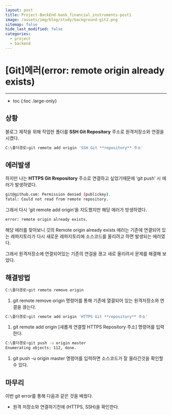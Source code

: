 ```yaml
---
layout: post
title: Project-BackEnd-bank_financial_instruments-post1
image: /assets/img/blog/study/background-git2.png
sitemap: false
hide_last_modified: false
categories:
  - project
  - backend
---
```


# [Git]에러(error: remote origin already exists)

---
* toc
{:toc .large-only}
## 상황

블로그 제작을 위해 작업한 폴더를 **SSH Git Repository** 주소로 원격저장소와 연결을 시켰다.

```bash
C:\폴더경로>git remote add origin 'SSH Git **repository** 주소'
```

## 에러발생

하지만 나는 **HTTPS Git Rrepository** 주소로 연결하고 싶었기때문에 ‘git push’ 시 에러가 발생하였다.

```bash
git@github.com: Permission denied (publickey).
fatal: Could not read from remote repository.
```

그래서 다시 ‘git remote add origin’을 지도했지만 해당 에러가 방생하였다.

```bash
error: remote origin already exists.
```

해당 에러를 찾아보니 깃의 Remote origin already exists 에러는 기존에 연결되어 있는 레파지토리가 다시 새로운 레파지토리에 소스코드를 올리려고 하면 발생되는 에러였다.

그래서 원격저장소에 연결되어있는 기존의 연걸을 끊고 새로 올리려서 문제를 해결해 보았다.

## 해결방법

```bash
C:\폴더경로>git remote remove origin
```

1. git remote remove origin 명령어를 통해 기존에 열결되어 있는 원격저장소와 연결을 끊는다.

```bash
C:\폴더경로>git remote add origin 'HTTPS Git **repository** 주소'
```

1. git remote add origin [새롭게 연결할 HTTPS Repository 주소] 명령어를 입력한다.

```bash
C:\폴더경로>git push -u origin master  
Enumerating objects: 112, done.
```

1. git push -u origin master 명령어를 입력하면 소스코드가 잘 올라간것을 확인할 수 있다.

## 마무리

이번 git error를 통해 다음과 같은 것을 배웠다.

- 원격 저장소와 연결하기전에 (HTTPS, SSH)을 확인한다.